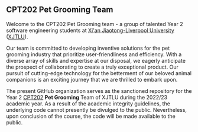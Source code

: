 ## CPT202 Pet Grooming Team

Welcome to the CPT202 Pet Grooming team - a group of talented Year 2 software engineering students at [Xi'an Jiaotong-Liverpool University](https://www.xjtlu.edu.cn/en) ([XJTLU](https://en.wikipedia.org/wiki/Xi%27an_Jiaotong-Liverpool_University)). 

Our team is committed to developing inventive solutions for the pet grooming industry that prioritize user-friendliness and efficiency. With a diverse array of skills and expertise at our disposal, we eagerly anticipate the prospect of collaborating to create a truly exceptional product. Our pursuit of cutting-edge technology for the betterment of our beloved animal companions is an exciting journey that we are thrilled to embark upon.

The present GitHub organization serves as the sanctioned repository for the Year 2 [CPT202](http://modules.xjtlu.edu.cn/?mod_code=CPT202) **Pet Grooming** Team of XJTLU during the 2022/23 academic year. As a result of the academic integrity guidelines, the underlying code cannot presently be divulged to the public. Nevertheless, upon conclusion of the course, the code will be made available to the public.
